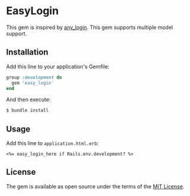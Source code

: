 # EasyLogin

This gem is inspired by [any_login](https://github.com/igorkasyanchuk/any_login).
This gem supports multiple model support.

## Installation

Add this line to your application's Gemfile:

```ruby
group :development do
  gem 'easy_login'
end
```

And then execute:
```bash
$ bundle install
```

## Usage

Add this line to `application.html.erb`:

```erb
<%= easy_login_here if Rails.env.development? %>
```

## License
The gem is available as open source under the terms of the [MIT License](https://opensource.org/licenses/MIT).
